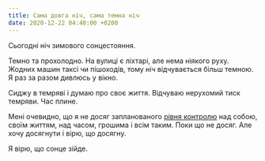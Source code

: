 ```yaml
---
title: Сама довга ніч, сама темна ніч
date: 2020-12-22 04:40:00 +0200
---
```


Сьогодні ніч зимового сонцестояння.

Темно та прохолодно. На вулиці є ліхтарі, але нема ніякого руху. Жодних машин таксі чи пішоходів, тому ніч відчувається більш темною. Я раз за разом дивлюсь у вікно.

Сиджу в темряві і думаю про своє життя. Відчуваю нерухомий тиск темряви. Час плине. 

Мені очевидно, що я не досяг запланованого [рівня контролю](/2020/04/14/next-big-goals.html) над собою, своїм життям, над часом, грошима і всім таким. Поки що не досяг. Але хочу досягнути і вірю, що досягну.

Я вірю, що сонце зійде.
